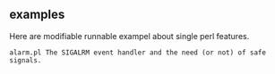 ## examples

Here are modifiable runnable exampel about single perl features.

	alarm.pl The SIGALRM event handler and the need (or not) of safe signals.
